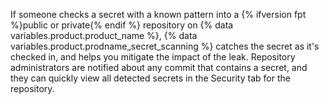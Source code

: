 If someone checks a secret with a known pattern into a {% ifversion fpt %}public or private{% endif %} repository on {% data variables.product.product_name %}, {% data variables.product.prodname_secret_scanning %} catches the secret as it's checked in, and helps you mitigate the impact of the leak. 
Repository administrators are notified about any commit that contains a secret, and they can quickly view all detected secrets in the Security tab for the repository.
